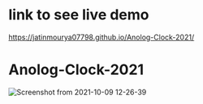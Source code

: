 # link to see live demo
https://jatinmourya07798.github.io/Anolog-Clock-2021/
# Anolog-Clock-2021
![Screenshot from 2021-10-09 12-26-39](https://user-images.githubusercontent.com/55657605/136647741-b490e72e-3791-4f76-9655-d5e7cb31c619.png)
